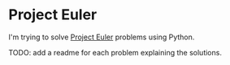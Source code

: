 # Project Euler

I'm trying to solve [Project Euler](https://projecteuler.net/) problems using Python. 

TODO: add a readme for each problem explaining the solutions.